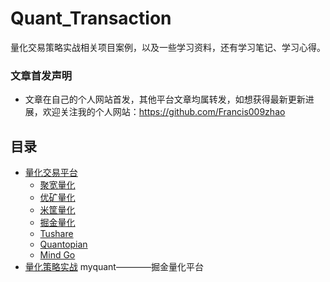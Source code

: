# Quant_Transaction
量化交易策略实战相关项目案例，以及一些学习资料，还有学习笔记、学习心得。

### 文章首发声明

* 文章在自己的个人网站首发，其他平台文章均属转发，如想获得最新更新进展，欢迎关注我的个人网站：https://github.com/Francis009zhao

## 目录

* [量化交易平台](#量化交易平台)
    * [聚宽量化](https://www.joinquant.com/ "悬停显示")
    * [优矿量化](https://uqer.io/ "悬停显示")
    * [米筐量化](https://www.ricequant.com "悬停显示")
    * [掘金量化](https://www.myquant.cn/ "悬停显示")
    * [Tushare](https://tushare.pro/ "悬停显示")
    * [Quantopian](https://www.quantopian.com/ "悬停显示")
    * [Mind Go](http://quant.10jqka.com.cn/platform/html/home.html "悬停显示")
* [量化策略实战](#量化策略实战)
    myquant————掘金量化平台


